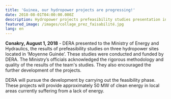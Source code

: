 ```yaml
---
title: 'Guinea, our hydropower projects are progressing!'
date: 2018-08-01T04:00:00.000Z
description: Hydropower projects prefeasibility studies presentation in Guinea.
featured_image: /images/collage_prez_faisabilité.jpg
lang: en
---
```

**Conakry, August 1, 2018** - DERA presented to the Ministry of Energy and Hydraulics, the results of prefeasibility studies on three hydropower sites located in ‘Moyenne Guinée’. These studies were conducted and funded by DERA. The Ministry’s officials acknowledged the rigorous methodology and quality of the results of the team's studies. They also encouraged the further development of the projects.

DERA will pursue the development by carrying out the feasibility phase. These projects will provide approximately 50 MW of clean energy in local areas currently suffering from a lack of energy.
